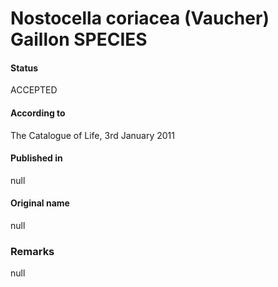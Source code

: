 # Nostocella coriacea (Vaucher) Gaillon SPECIES

#### Status
ACCEPTED

#### According to
The Catalogue of Life, 3rd January 2011

#### Published in
null

#### Original name
null

### Remarks
null
